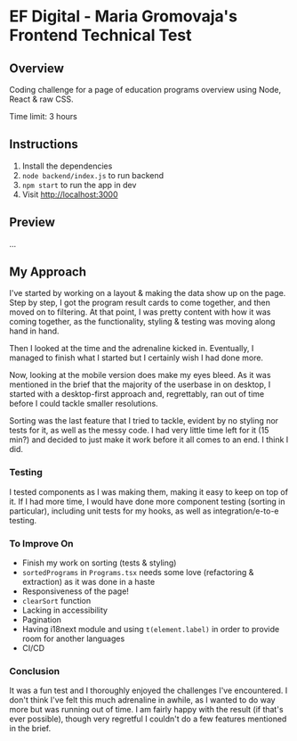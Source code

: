 # EF Digital - Maria Gromovaja's Frontend Technical Test

## Overview

Coding challenge for a page of education programs overview using Node, React & raw CSS.

Time limit: 3 hours

## Instructions

1. Install the dependencies
2. `node backend/index.js` to run backend
3. `npm start` to run the app in dev
4. Visit [http://localhost:3000](http://localhost:3000)

## Preview

...

## My Approach

I've started by working on a layout & making the data show up on the page. Step by step, I got the program result cards to come together, and then moved on to filtering. At that point, I was pretty content with how it was coming together, as the functionality, styling & testing was moving along hand in hand.

Then I looked at the time and the adrenaline kicked in. Eventually, I managed to finish what I started but I certainly wish I had done more.

Now, looking at the mobile version does make my eyes bleed. As it was mentioned in the brief that the majority of the userbase in on desktop, I started with a desktop-first approach and, regrettably, ran out of time before I could tackle smaller resolutions.

Sorting was the last feature that I tried to tackle, evident by no styling nor tests for it, as well as the messy code. I had very little time left for it (15 min?) and decided to just make it work before it all comes to an end. I think I did.

### Testing

I tested components as I was making them, making it easy to keep on top of it. If I had more time, I would have done more component testing (sorting in particular), including unit tests for my hooks, as well as integration/e-to-e testing.

### To Improve On

- Finish my work on sorting (tests & styling)
- `sortedPrograms` in `Programs.tsx` needs some love (refactoring & extraction) as it was done in a haste
- Responsiveness of the page!
- `clearSort` function
- Lacking in accessibility
- Pagination
- Having i18next module and using `t(element.label)` in order to provide room for another languages
- CI/CD

### Conclusion

It was a fun test and I thoroughly enjoyed the challenges I've encountered. I don't think I've felt this much adrenaline in awhile, as I wanted to do way more but was running out of time. I am fairly happy with the result (if that's ever possible), though very regretful I couldn't do a few features mentioned in the brief.
